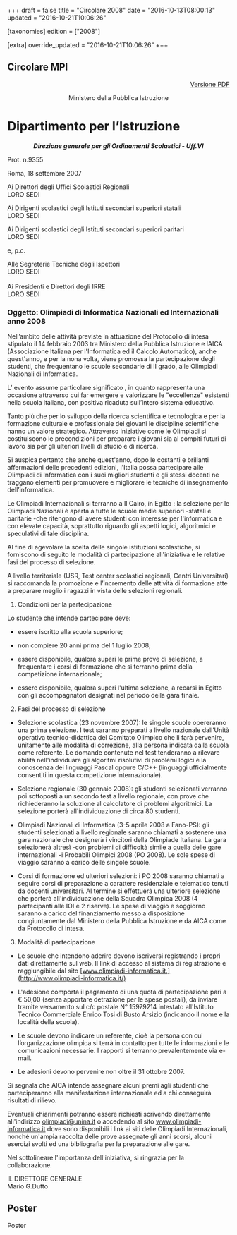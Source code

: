 +++
draft = false
title = "Circolare 2008"
date = "2016-10-13T08:00:13"
updated = "2016-10-21T10:06:26"

[taxonomies]
edition = ["2008"]

[extra]
override_updated = "2016-10-21T10:06:26"
+++
## Circolare MPI

<div style="text-align: right;">

[Versione PDF](oii/vecchie_edizioni/2008/Olimpiadi%20di%20informatica%202007-2008.pdf)

</div>

<div style="text-align: center;">

Ministero della Pubblica Istruzione<br/>

</div>

# Dipartimento per l’Istruzione

<div style="text-align: center;">

**_Direzione generale per gli Ordinamenti Scolastici - Uff.VI_**

</div>

Prot. n.9355

Roma, 18 settembre 2007

Ai Direttori degli Uffici Scolastici Regionali<br/>LORO SEDI

Ai Dirigenti scolastici degli Istituti secondari superiori statali<br/>LORO SEDI

Ai Dirigenti scolastici degli Istituti secondari superiori paritari<br/>LORO SEDI

e, p.c.

Alle Segreterie Tecniche degli Ispettori<br/>LORO SEDI<br/><br/>Ai Presidenti e Direttori degli IRRE<br/>LORO SEDI

### Oggetto: Olimpiadi di Informatica Nazionali ed Internazionali anno 2008

Nell’ambito delle attività previste in attuazione del Protocollo di intesa stipulato il 14 febbraio 2003 tra Ministero della Pubblica Istruzione e lAICA (Associazione Italiana per l'Informatica ed il Calcolo Automatico), anche quest'anno, e per la nona volta, viene promossa la partecipazione degli studenti, che frequentano le scuole secondarie di II grado, alle Olimpiadi Nazionali di Informatica.

L’ evento assume particolare significato , in quanto rappresenta una occasione attraverso cui far emergere e valorizzare le "eccellenze" esistenti nella scuola italiana, con positiva ricaduta sull’intero sistema educativo.

Tanto più che per lo sviluppo della ricerca scientifica e tecnologica e per la formazione culturale e professionale dei giovani le discipline scientifiche hanno un valore strategico. Attraverso iniziative come le Olimpiadi si costituiscono le precondizioni per preparare i giovani sia ai compiti futuri di lavoro sia per gli ulteriori livelli di studio e di ricerca.

Si auspica pertanto che anche quest'anno, dopo le costanti e brillanti affermazioni delle precedenti edizioni, l'Italia possa partecipare alle Olimpiadi di Informatica con i suoi migliori studenti e gli stessi docenti ne traggano elementi per promuovere e migliorare le tecniche di insegnamento dell’informatica.

Le Olimpiadi Internazionali si terranno a Il Cairo, in Egitto : la selezione per le Olimpiadi Nazionali è aperta a tutte le scuole medie superiori -statali e paritarie -che ritengono di avere studenti con interesse per l'informatica e con elevate capacità, soprattutto riguardo gli aspetti logici, algoritmici e speculativi di tale disciplina.

Al fine di agevolare la scelta delle singole istituzioni scolastiche, si forniscono di seguito le modalità di partecipazione all'iniziativa e le relative fasi del processo di selezione.

A livello territoriale (USR, Test center scolastici regionali, Centri Universitari) si raccomanda la promozione e l’incremento delle attività di formazione atte a preparare meglio i ragazzi in vista delle selezioni regionali.

1. Condizioni per la partecipazione

Lo studente che intende partecipare deve:

- essere iscritto alla scuola superiore;

- non compiere 20 anni prima del 1 luglio 2008;

- essere disponibile, qualora superi le prime prove di selezione, a frequentare i corsi di formazione che si terranno prima della competizione internazionale;

- essere disponibile, qualora superi l'ultima selezione, a recarsi in Egitto con gli accompagnatori designati nel periodo della gara finale.

2. Fasi del processo di selezione

- Selezione scolastica (23 novembre 2007): le singole scuole opereranno una prima selezione. I test saranno preparati a livello nazionale dall’Unità operativa tecnico-didattica del Comitato Olimpico che li farà pervenire, unitamente alle modalità di correzione, alla persona indicata dalla scuola come referente. Le domande contenute nel test tenderanno a rilevare abilità nell'individuare gli algoritmi risolutivi di problemi logici e la conoscenza dei linguaggi Pascal oppure C/C++ (linguaggi ufficialmente consentiti in questa competizione internazionale).

- Selezione regionale (30 gennaio 2008): gli studenti selezionati verranno poi sottoposti a un secondo test a livello regionale, con prove che richiederanno la soluzione al calcolatore di problemi algoritmici. La selezione porterà all'individuazione di circa 80 studenti.

- Olimpiadi Nazionali di Informatica (3-5 aprile 2008 a Fano-PS): gli studenti selezionati a livello regionale saranno chiamati a sostenere una gara nazionale che designerà i vincitori della Olimpiade Italiana. La gara selezionerà altresì -con problemi di difficoltà simile a quella delle gare internazionali -i Probabili Olimpici 2008 (PO 2008). Le sole spese di viaggio saranno a carico delle singole scuole.

- Corsi di formazione ed ulteriori selezioni: i PO 2008 saranno chiamati a seguire corsi di preparazione a carattere residenziale e telematico tenuti da docenti universitari. Al termine si effettuerà una ulteriore selezione che porterà all'individuazione della Squadra Olimpica 2008 (4 partecipanti alle IOI e 2 riserve). Le spese di viaggio e soggiorno saranno a carico del finanziamento messo a disposizione congiuntamente dal Ministero della Pubblica Istruzione e da AICA come da Protocollo di intesa.

3. Modalità di partecipazione <br/>

- Le scuole che intendono aderire devono iscriversi registrando i propri dati direttamente sul web. Il link di accesso al sistema di registrazione è raggiungibile dal sito [www.olimpiadi-informatica.it.](http://www.olimpiadi-informatica.it/)
- L'adesione comporta il pagamento di una quota di partecipazione pari a € 50,00 (senza apportare detrazione per le spese postali), da inviare tramite versamento sul c/c postale N° 15979214 intestato all'Istituto Tecnico Commerciale Enrico Tosi di Busto Arsizio (indicando il nome e la località della scuola).

- Le scuole devono indicare un referente, cioè la persona con cui l’organizzazione olimpica si terrà in contatto per tutte le informazioni e le comunicazioni necessarie. I rapporti si terranno prevalentemente via e-mail.

- Le adesioni devono pervenire non oltre il 31 ottobre 2007.

Si segnala che AICA intende assegnare alcuni premi agli studenti che parteciperanno alla manifestazione internazionale ed a chi conseguirà risultati di rilievo.

Eventuali chiarimenti potranno essere richiesti scrivendo direttamente all'indirizzo olimpiadi@unina.it o accedendo al sito www.olimpiadi-informatica.it dove sono disponibili i link ai siti delle Olimpiadi Internazionali, nonché un'ampia raccolta delle prove assegnate gli anni scorsi, alcuni esercizi svolti ed una bibliografia per la preparazione alle gare.

Nel sottolineare l'importanza dell'iniziativa, si ringrazia per la collaborazione.

IL DIRETTORE GENERALE<br/>Mario G.Dutto

## Poster

Poster

